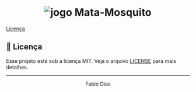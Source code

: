 <h1 align="center">
    <img alt="jogo Mata-Mosquito" title="Mata-mosquito" src=".imagens/game.png" />
</h1>

<p align="center">


  <a href="#memo-licença">Licença</a>
</p>

## 📝 Licença

Esse projeto está sob a licença MIT. Veja o arquivo [LICENSE](LICENSE.md) para mais detalhes.

---

<p align="center">Fabio Dias</p>